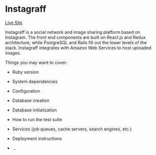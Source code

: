 # Instagraff

[Live Site](https://www.instagraff.herokuapp.com)

Instagraff is a social network and image sharing platform based on Instagram.  The front end components are built on React.js and Redux architecture, while PostgreSQL and Rails fill out the lower levels of the stack.  Instagraff integrates with Amazon Web Services to host uploaded images.




Things you may want to cover:

* Ruby version

* System dependencies

* Configuration

* Database creation

* Database initialization

* How to run the test suite

* Services (job queues, cache servers, search engines, etc.)

* Deployment instructions

* ...
